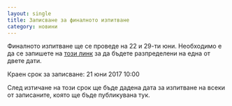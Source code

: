 ```yaml
---
layout: single
title: Записване за финалното изпитване
category: новини
---
```


Финалното изпитване ще се проведе на 22 и 29-ти юни. Необходимо е да се запишете на [този линк](https://goo.gl/forms/lZMWbaRHyLG9GFbC2)
за да бъдете разпределени на една от двете дати.

Краен срок за записване: 21 юни 2017 10:00

След изтичане на този срок ще бъде дадена дата за изпитване на всеки от записаните, която ще бъде публикувана тук.
